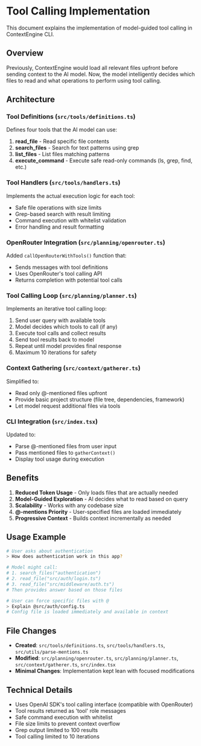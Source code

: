 # Tool Calling Implementation

This document explains the implementation of model-guided tool calling in ContextEngine CLI.

## Overview

Previously, ContextEngine would load all relevant files upfront before sending context to the AI model. Now, the model intelligently decides which files to read and what operations to perform using tool calling.

## Architecture

### Tool Definitions (`src/tools/definitions.ts`)

Defines four tools that the AI model can use:

1. **read_file** - Read specific file contents
2. **search_files** - Search for text patterns using grep
3. **list_files** - List files matching patterns
4. **execute_command** - Execute safe read-only commands (ls, grep, find, etc.)

### Tool Handlers (`src/tools/handlers.ts`)

Implements the actual execution logic for each tool:
- Safe file operations with size limits
- Grep-based search with result limiting
- Command execution with whitelist validation
- Error handling and result formatting

### OpenRouter Integration (`src/planning/openrouter.ts`)

Added `callOpenRouterWithTools()` function that:
- Sends messages with tool definitions
- Uses OpenRouter's tool calling API
- Returns completion with potential tool calls

### Tool Calling Loop (`src/planning/planner.ts`)

Implements an iterative tool calling loop:
1. Send user query with available tools
2. Model decides which tools to call (if any)
3. Execute tool calls and collect results
4. Send tool results back to model
5. Repeat until model provides final response
6. Maximum 10 iterations for safety

### Context Gathering (`src/context/gatherer.ts`)

Simplified to:
- Read only @-mentioned files upfront
- Provide basic project structure (file tree, dependencies, framework)
- Let model request additional files via tools

### CLI Integration (`src/index.tsx`)

Updated to:
- Parse @-mentioned files from user input
- Pass mentioned files to `gatherContext()`
- Display tool usage during execution

## Benefits

1. **Reduced Token Usage** - Only loads files that are actually needed
2. **Model-Guided Exploration** - AI decides what to read based on query
3. **Scalability** - Works with any codebase size
4. **@-mentions Priority** - User-specified files are loaded immediately
5. **Progressive Context** - Builds context incrementally as needed

## Usage Example

```bash
# User asks about authentication
> How does authentication work in this app?

# Model might call:
# 1. search_files("authentication")
# 2. read_file("src/auth/login.ts")
# 3. read_file("src/middleware/auth.ts")
# Then provides answer based on those files

# User can force specific files with @
> Explain @src/auth/config.ts
# Config file is loaded immediately and available in context
```

## File Changes

- **Created**: `src/tools/definitions.ts`, `src/tools/handlers.ts`, `src/utils/parse-mentions.ts`
- **Modified**: `src/planning/openrouter.ts`, `src/planning/planner.ts`, `src/context/gatherer.ts`, `src/index.tsx`
- **Minimal Changes**: Implementation kept lean with focused modifications

## Technical Details

- Uses OpenAI SDK's tool calling interface (compatible with OpenRouter)
- Tool results returned as 'tool' role messages
- Safe command execution with whitelist
- File size limits to prevent context overflow
- Grep output limited to 100 results
- Tool calling limited to 10 iterations
